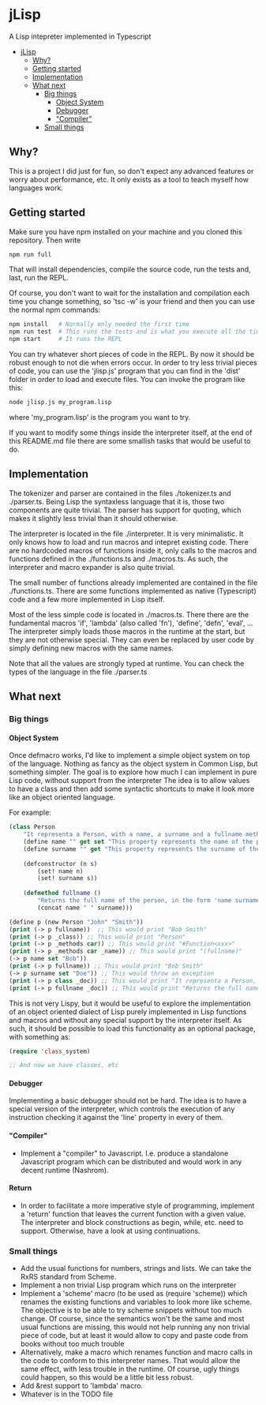 # jLisp
A Lisp intepreter implemented in Typescript

- [jLisp](#jlisp)
    - [Why?](#why)
    - [Getting started](#getting-started)
    - [Implementation](#implementation)
    - [What next](#what-next)
        - [Big things](#big-things)
            - [Object System](#object-system)
            - [Debugger](#debugger)
            - ["Compiler"](#compiler)
        - [Small things](#small-things)

## Why?
This is a project I did just for fun, so don't expect any advanced features or worry about performance, etc.
It only exists as a tool to teach myself how languages work. 

## Getting started
Make sure you have npm installed on your machine and you cloned this repository. Then write

```bash
npm run full
```

That will install dependencies, compile the source code, run the tests and, last, run the
REPL.

Of course, you don't want to wait for the installation and compilation each time you change
something, so 'tsc -w' is your friend and then you can use the normal npm commands:

```bash
npm install   # Normally only needed the first time
npm run test  # This runs the tests and is what you execute all the time
npm start     # It runs the REPL
```

You can try whatever short pieces of code in the REPL. By now it should be robust enough to
not die when errors occur. In order to try less trivial pieces of code, you can use the
'jlisp.js' program that you can find in the 'dist' folder in order to load and execute files. You can invoke the program like this:

```bash
node jlisp.js my_program.lisp
```

where 'my_program.lisp' is the program you want to try.

If you want to modify some things inside the interpreter itself, at the end of this README.md file there are some smallish tasks
that would be useful to do.

## Implementation
The tokenizer and parser are contained in the files ./tokenizer.ts and ./parser.ts. Being Lisp the syntaxless language
that it is, those two components are quite trivial. The parser has support for quoting, which makes it slightly
less trivial than it should otherwise.

The interpreter is located in the file ./interpreter. It is very minimalistic. 
It only knows how to load and run macros and intepret existing code. There are no
hardcoded macros of functions inside it, only calls to the macros and functions defined in the ./functions.ts
and ./macros.ts. As such, the interpreter and macro expander is also quite trivial.

The small number of functions already implemented are contained in the file ./functions.ts. There are some
functions implemented as native (Typescript) code and a few more implemented in Lisp itself.

Most of the less simple code is located in ./macros.ts. There there are the fundamental macros 
'if', 'lambda' (also called 'fn'), 'define', 'defn', 'eval', ... The interpreter simply loads those macros in the
runtime at the start, but they are not otherwise special. They can even be replaced by user code by simply defining new
macros with the same names.

Note that all the values are strongly typed at runtime. You can check the types of the language in the file ./parser.ts

## What next
### Big things
#### Object System
Once defmacro works, I'd like to implement a simple object system on top of the language. Nothing as fancy as the
object system in Common Lisp, but something simpler. The goal is to explore how much I can implement in
pure Lisp code, without support from the interpreter 
The idea is to allow values to have a class and then add some syntactic shortcuts to make it look more 
like an object oriented language.

For example:

```lisp
(class Person
    "It representa a Person, with a name, a surname and a fullname method"
    (define name "" get set "This property represents the name of the person") ;; Yes, this documentation is redundant
    (define surname "" get "This property represents the surname of the person")
    
    (defconstructor (n s)
        (set! name n)
        (set! surname s))
        
    (defmethod fullname () 
        "Returns the full name of the person, in the form 'name surname'"
        (concat name " " surname)))

(define p (new Person "John" "Smith"))
(print (-> p fullname))  ;; This would print "Bob Smith"
(print (-> p _class)) ;; This would print "Person"
(print (-> p _methods car)) ;; This would print "#Function<xxx>"
(print (-> p _methods car _name)) ;; This would print "(fullname)"
(-> p name set "Bob"))
(print (-> p fullname)) ;; This would print "Bob Smith"
(-> p surname set "Doe")) ;; This would throw an exception
(print (-> p class _doc)) ;; This would print "It representa a Person, with a name, a surname and a fullname method"
(print (-> p fullname _doc)) ;; This would print "Returns the full name of the person, in the form 'name surname'"
```

This is not very Lispy, but it would be useful to explore the implementation of an object oriented dialect of Lisp
purely implemented in Lisp functions and macros and without any special support by the interpreter itself. As such, it should be possible to load this functionality as an optional package, with something as:

```lisp
(require 'class_system)

;; And now we have classes, etc
```

#### Debugger
Implementing a basic debugger should not be hard. The idea is to have a special version of the interpreter, which
controls the execution of any instruction checking it against the 'line' property in every of them.

#### "Compiler"
- Implement a "compiler" to Javascript. I.e. produce a standalone Javascript program which can
be distributed and would work in any decent runtime (Nashrom). 

#### Return
- In order to facilitate a more imperative style of programming, implement a 'return' function that
leaves the current function with a given value. The interpreter and block constructions as begin, while, etc.
need to support. Otherwise, have a look at using continuations.

### Small things
- Add the usual functions for numbers, strings and lists. We can take the RxRS standard from Scheme.
- Implement a non trivial Lisp program which runs on the interpreter
- Implement a 'scheme' macro (to be used as (require 'scheme)) which renames the existing
functions and variables to look more like scheme. The objective is to be able to try
scheme snippets without too much change. Of course, since the semantics won't be the same and
most usual functions are missing, this would not help running any non trivial piece of code, but
at least it would allow to copy and paste code from books without too much trouble
- Alternatively, make a macro which renames function and macro calls in the code to
conform to this interpreter names. That would allow the same effect, with less trouble in the
runtime. Of course, ugly things could happen, so this would be a little bit less robust.
- Add &rest support to 'lambda' macro.
- Whatever is in the TODO file
